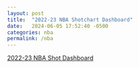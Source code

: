 ```yaml
---
layout: post
title:  "2022-23 NBA Shotchart Dashboard"
date:   2024-06-05 17:52:40 -0500
categories: nba
permalink: /nba
---
```


[2022-23 NBA Shot Dashboard](https://calewilliams.shinyapps.io/FG_Dashboard/)
